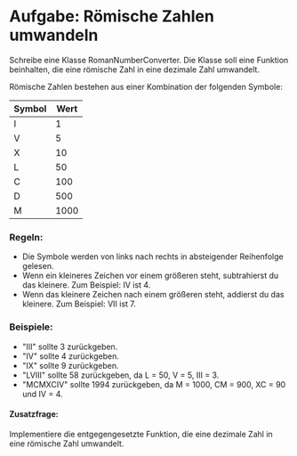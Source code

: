 

# Aufgabe: Römische Zahlen umwandeln

Schreibe eine Klasse RomanNumberConverter.
Die Klasse soll eine Funktion beinhalten, die eine römische Zahl in eine dezimale Zahl umwandelt.

Römische Zahlen bestehen aus einer Kombination der folgenden Symbole:


| Symbol | Wert |
|--------|------|
| I      | 1    |
| V      | 5    |
| X      | 10   |
| L      | 50   |
| C      | 100  |
| D      | 500  |
| M      | 1000 |


### Regeln:

* Die Symbole werden von links nach rechts in absteigender Reihenfolge gelesen.
* Wenn ein kleineres Zeichen vor einem größeren steht, subtrahierst du das kleinere. Zum Beispiel: IV ist 4.
* Wenn das kleinere Zeichen nach einem größeren steht, addierst du das kleinere. Zum Beispiel: VII ist 7.

### Beispiele:

* "III" sollte 3 zurückgeben.
* "IV" sollte 4 zurückgeben.
* "IX" sollte 9 zurückgeben.
* "LVIII" sollte 58 zurückgeben, da L = 50, V = 5, III = 3.
* "MCMXCIV" sollte 1994 zurückgeben, da M = 1000, CM = 900, XC = 90 und IV = 4.


#### Zusatzfrage:
Implementiere die entgegengesetzte Funktion, die eine dezimale Zahl in eine römische Zahl umwandelt.